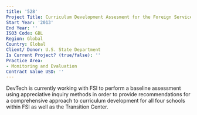 ```yaml
---
title: '528'
Project Title: Curriculum Development Assesment for the Foreign Service Institute
Start Year: '2013'
End Year: ''
ISO3 Code: GBL
Region: Global
Country: Global
Client/ Donor: U.S. State Department
Is Current Project? (true/false): ''
Practice Area:
- Monitoring and Evaluation
Contract Value USD: ''
---
```


DevTech is currently working with FSI to perform a baseline assessment using appreciative inquiry methods in order to provide recommendations for a comprehensive approach to curriculum development for all four schools within FSI as well as the Transition Center.